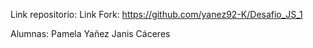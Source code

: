 Link repositorio:
Link Fork: https://github.com/yanez92-K/Desafio_JS_1

Alumnas:
  Pamela Yañez
  Janis Cáceres
